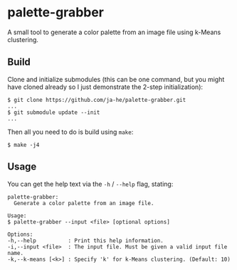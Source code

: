 # palette-grabber

A small tool to generate a color palette from an image file using k-Means
clustering.

## Build

Clone and initialize submodules (this can be one command, but you might have
cloned already so I just demonstrate the 2-step initialization):

    $ git clone https://github.com/ja-he/palette-grabber.git
    ...
    $ git submodule update --init
    ...

Then all you need to do is build using `make`:

    $ make -j4

## Usage

You can get the help text via the `-h` / `--help` flag, stating:

```
palette-grabber: 
  Generate a color palette from an image file.

Usage: 
$ palette-grabber --input <file> [optional options]

Options:
-h,--help          : Print this help information. 
-i,--input <file>  : The input file. Must be given a valid input file name. 
-k,--k-means [<k>] : Specify 'k' for k-Means clustering. (Default: 10)
```
